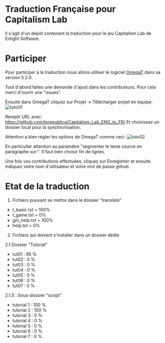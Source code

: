 # Traduction Française pour Capitalism Lab
Il s'agit d'un dépôt contenant la traduction pour le jeu Capitalism Lab de Enlight Software.

# Participer
Pour participer à la traduction nous allons utiliser le logiciel [OmegaT](https://omegat.org/) dans sa version 5.2.0.

Tout d'abord faites une demande d'ajout dans les contributeurs. Pour cela merci d'ouvrir une "issues".

Ensuite dans OmegaT cliquez sur Projet -> Télécharger projet en équipe:
![tuto01](https://i.ibb.co/DKPgLcw/cap-trad-01.png)

Remplir URL avec: https://github.com/inrepublica/Capitalism_Lab_ENG_to_FR/
Et choisissez un dossier local pour la synchronisation.

Attention a bien régler les options de OmegaT comme ceci:
![tuto02](https://i.ibb.co/6vJXQ96/cap-trad-02.png)

En particulier attention au paramètre "segmenter le texte source en paragraphe sur:". Il faut bien choisir fin de lignes.

Une fois vos contributions effectuées, cliquez sur Enregistrer et ensuite indiquez votre nom d'utilisateur et votre mot de passe github.

# Etat de la traduction
1) Fichiers pouvant se mettre dans le dossier "translate"

* t_basic.txt = 100%
* t_game.txt = 0%
* gm_help.txt = 100%
* help.txt = 0%

2) Fichiers qui doivent s'installer dans un dossier dédié

2.1 Dossier "Tutorial"
* tut01 : 95 %
* tut02 : 0 %
* tut03 : 0 %
* tut04 : 0 %
* tut05 : 0 %
* tut06 : 0 %
* tut07 : 0 %

2.1.5 : Sous-dossier "script"
* tutorial 1 : 100 %
* tutorial 2 : 100 %
* tutorial 3 : 0 %
* tutorial 4 : 0 %
* tutorial 5 : 0 %
* tutorial 6 : 0 %
* tutorial 7 : 0 %

